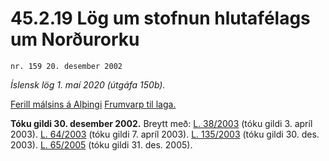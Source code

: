 # 45.2.19 Lög um stofnun hlutafélags um Norðurorku

`nr. 159 20. desember 2002`

_Íslensk lög 1. maí 2020 (útgáfa 150b)._

[Ferill málsins á Alþingi](https://www.althingi.is/thingstorf/thingmalalistar-eftir-thingum/ferill/?ltg=128&mnr=457)
[Frumvarp til laga.](https://www.althingi.is/altext/128/s/0685.html)

**Tóku gildi 30. desember 2002.**
Breytt með:
[L. 38/2003](https://althingi.is/altext/stjt/2003.038.html) (tóku gildi 3. apríl 2003).
[L. 64/2003](https://althingi.is/altext/stjt/2003.064.html) (tóku gildi 7. apríl 2003).
[L. 135/2003](https://althingi.is/altext/stjt/2003.135.html) (tóku gildi 30. des. 2003).
[L. 65/2005](https://althingi.is/altext/stjt/2005.065.html) (tóku gildi 31. des. 2005).



